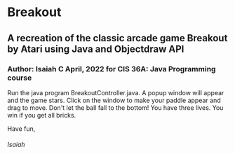 # Breakout
## A recreation of the classic arcade game Breakout by Atari using Java and Objectdraw API
### Author: Isaiah C April, 2022 for CIS 36A: Java Programming course

Run the java program BreakoutController.java. A popup window will appear and the game stars. Click on the window to make your paddle appear and drag to move. Don't let the ball fall to the bottom! You have three lives. You win if you get all bricks.

Have fun,

###### Isaiah
